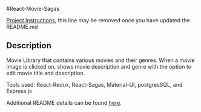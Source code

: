 #React-Movie-Sagas

[Project Instructions](./INSTRUCTIONS.md), this line may be removed once you have updated the README.md

## Description

Movie Library that contains various movies and their genres. 
When a movie image is clicked on, shows movie description and genre with the option to edit movie title and description. 

Tools used: 
React-Redux, React-Sagas, Material-UI, postgresSQL, and Express.js

Additional README details can be found [here](https://github.com/PrimeAcademy/github-finalization-assignment).